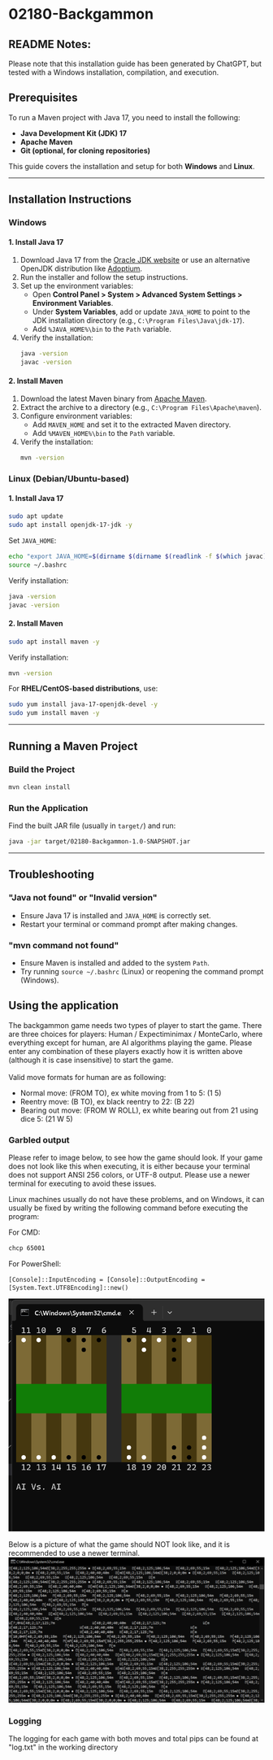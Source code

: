 # 02180-Backgammon

## README Notes:
Please note that this installation guide has been generated by ChatGPT, but tested with a Windows installation, compilation, and execution.

## Prerequisites
To run a Maven project with Java 17, you need to install the following:

- **Java Development Kit (JDK) 17**
- **Apache Maven**
- **Git (optional, for cloning repositories)**

This guide covers the installation and setup for both **Windows** and **Linux**.

---

## Installation Instructions

### Windows

#### 1. Install Java 17
1. Download Java 17 from the [Oracle JDK website](https://www.oracle.com/java/technologies/javase/jdk17-archive-downloads.html) or use an alternative OpenJDK distribution like [Adoptium](https://adoptium.net/).
2. Run the installer and follow the setup instructions.
3. Set up the environment variables:
    - Open **Control Panel > System > Advanced System Settings > Environment Variables**.
    - Under **System Variables**, add or update `JAVA_HOME` to point to the JDK installation directory (e.g., `C:\Program Files\Java\jdk-17`).
    - Add `%JAVA_HOME%\bin` to the `Path` variable.
4. Verify the installation:
   ```sh
   java -version
   javac -version
   ```

#### 2. Install Maven
1. Download the latest Maven binary from [Apache Maven](https://maven.apache.org/download.cgi).
2. Extract the archive to a directory (e.g., `C:\Program Files\Apache\maven`).
3. Configure environment variables:
    - Add `MAVEN_HOME` and set it to the extracted Maven directory.
    - Add `%MAVEN_HOME%\bin` to the `Path` variable.
4. Verify the installation:
   ```sh
   mvn -version
   ```

### Linux (Debian/Ubuntu-based)

#### 1. Install Java 17
```sh
sudo apt update
sudo apt install openjdk-17-jdk -y
```
Set `JAVA_HOME`:
```sh
echo "export JAVA_HOME=$(dirname $(dirname $(readlink -f $(which javac))))" >> ~/.bashrc
source ~/.bashrc
```
Verify installation:
```sh
java -version
javac -version
```

#### 2. Install Maven
```sh
sudo apt install maven -y
```
Verify installation:
```sh
mvn -version
```

For **RHEL/CentOS-based distributions**, use:
```sh
sudo yum install java-17-openjdk-devel -y
sudo yum install maven -y
```

---

## Running a Maven Project

### Build the Project
```sh
mvn clean install
```

### Run the Application

Find the built JAR file (usually in `target/`) and run:
```sh
java -jar target/02180-Backgammon-1.0-SNAPSHOT.jar
```

---

## Troubleshooting

### "Java not found" or "Invalid version"
- Ensure Java 17 is installed and `JAVA_HOME` is correctly set.
- Restart your terminal or command prompt after making changes.

### "mvn command not found"
- Ensure Maven is installed and added to the system `Path`.
- Try running `source ~/.bashrc` (Linux) or reopening the command prompt (Windows).


## Using the application

The backgammon game needs two types of player to start the game.
There are three choices for players: Human / Expectiminimax / MonteCarlo, where everything except for human, are AI algorithms playing the game.
Please enter any combination of these players exactly how it is written above (although it is case insensitive) to start the game.
<br><br>
Valid move formats for human are as following:
- Normal move: (FROM TO), ex white moving from 1 to 5: (1 5)
- Reentry move: (B TO), ex black reentry to 22: (B 22)
- Bearing out move: (FROM W ROLL), ex white bearing out from 21 using dice 5: (21 W 5)

### Garbled output
Please refer to image below, to see how the game should look. If your game does not look like this when executing, it is either because your terminal does not support ANSI 256 colors, or UTF-8 output. Please use a newer terminal for executing to avoid these issues.<br>

Linux machines usually do not have these problems, and on Windows, it can usually be fixed by writing the following command before executing the program:

For CMD:
```sh
chcp 65001
```
For PowerShell:
```pwsh
[Console]::InputEncoding = [Console]::OutputEncoding = [System.Text.UTF8Encoding]::new()
```

![game.png](res/game.png)

Below is a picture of what the game should NOT look like, and it is recommended to use a newer terminal.
![garble.png](res/garble.png)


### Logging
The logging for each game with both moves and total pips can be found at "log.txt" in the working directory